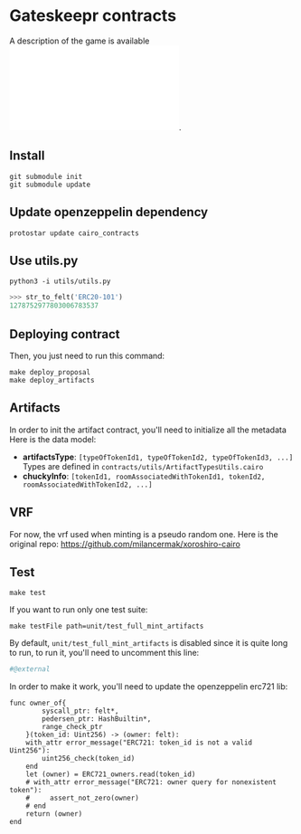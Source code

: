 # Gateskeepr contracts

A description of the game is available ![here](docs/GameDocumentation.md).

## Install

```shell
git submodule init
git submodule update
```

## Update openzeppelin dependency

```shell
protostar update cairo_contracts
```

## Use utils.py

```shell
python3 -i utils/utils.py
```

```python
>>> str_to_felt('ERC20-101')
1278752977803006783537
```

## Deploying contract

Then, you just need to run this command:
```shell
make deploy_proposal
make deploy_artifacts
```

## Artifacts

In order to init the artifact contract, you'll need to initialize all the metadata
Here is the data model:

- **artifactsType**: `[typeOfTokenId1, typeOfTokenId2, typeOfTokenId3, ...]`
Types are defined in `contracts/utils/ArtifactTypesUtils.cairo`
- **chuckyInfo**: `[tokenId1, roomAssociatedWithTokenId1, tokenId2, roomAssociatedWithTokenId2, ...]`

## VRF

For now, the vrf used when minting is a pseudo random one.
Here is the original repo: https://github.com/milancermak/xoroshiro-cairo

## Test

```shell
make test
```

If you want to run only one test suite:
```shell
make testFile path=unit/test_full_mint_artifacts
```

By default, `unit/test_full_mint_artifacts` is disabled since it is quite long to run, to run it, you'll need to uncomment this line:
```python
#@external
```

In order to make it work, you'll need to update the openzeppelin erc721 lib:
```cairo
func owner_of{
        syscall_ptr: felt*,
        pedersen_ptr: HashBuiltin*,
        range_check_ptr
    }(token_id: Uint256) -> (owner: felt):
    with_attr error_message("ERC721: token_id is not a valid Uint256"):
        uint256_check(token_id)
    end
    let (owner) = ERC721_owners.read(token_id)
    # with_attr error_message("ERC721: owner query for nonexistent token"):
    #     assert_not_zero(owner)
    # end
    return (owner)
end
```